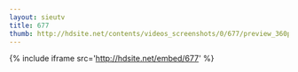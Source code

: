 ```yaml
---
layout: sieutv
title: 677
thumb: http://hdsite.net/contents/videos_screenshots/0/677/preview_360p.mp4.jpg
---
```

{% include iframe src='http://hdsite.net/embed/677' %}
 
